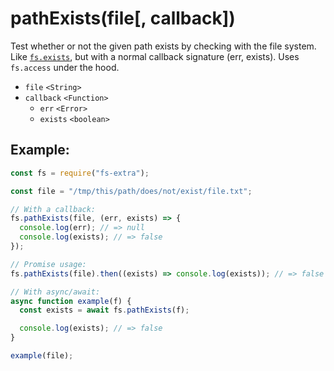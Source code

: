 # pathExists(file[, callback])

Test whether or not the given path exists by checking with the file system. Like [`fs.exists`](https://nodejs.org/api/fs.html#fs_fs_exists_path_callback), but with a normal callback signature (err, exists). Uses `fs.access` under the hood.

- `file` `<String>`
- `callback` `<Function>`
  - `err` `<Error>`
  - `exists` `<boolean>`

## Example:

```js
const fs = require("fs-extra");

const file = "/tmp/this/path/does/not/exist/file.txt";

// With a callback:
fs.pathExists(file, (err, exists) => {
  console.log(err); // => null
  console.log(exists); // => false
});

// Promise usage:
fs.pathExists(file).then((exists) => console.log(exists)); // => false

// With async/await:
async function example(f) {
  const exists = await fs.pathExists(f);

  console.log(exists); // => false
}

example(file);
```
